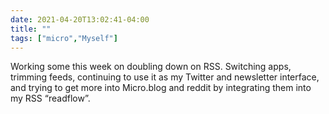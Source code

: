 ```yaml
---
date: 2021-04-20T13:02:41-04:00
title: ""
tags: ["micro","Myself"]
---
```

Working some this week on doubling down on RSS. Switching apps, trimming feeds, continuing to use it as my Twitter and newsletter interface, and trying to get more into Micro.blog and reddit by integrating them into my RSS “readflow”.
